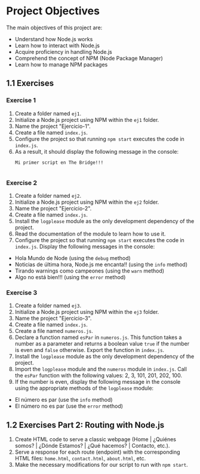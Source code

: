# Project Objectives

The main objectives of this project are:

- Understand how Node.js works
- Learn how to interact with Node.js
- Acquire proficiency in handling Node.js
- Comprehend the concept of NPM (Node Package Manager)
- Learn how to manage NPM packages

## 1.1 Exercises

### Exercise 1

1. Create a folder named `ej1`.
2. Initialize a Node.js project using NPM within the `ej1` folder.
3. Name the project "Ejercicio-1".
4. Create a file named `index.js`.
5. Configure the project so that running `npm start` executes the code in `index.js`.
6. As a result, it should display the following message in the console:
   ```plaintext
   Mi primer script en The Bridge!!!

   
### Exercise 2

1. Create a folder named `ej2`.
2. Initialize a Node.js project using NPM within the `ej2` folder.
3. Name the project "Ejercicio-2".
4. Create a file named `index.js`.
5. Install the `logplease` module as the only development dependency of the project.
6. Read the documentation of the module to learn how to use it.
7. Configure the project so that running `npm start` executes the code in `index.js`. Display the following messages in the console:
- Hola Mundo de Node (using the `debug` method)
- Noticias de última hora, Node.js me encanta!! (using the `info` method)
- Tirando warnings como campeones (using the `warn` method)
- Algo no está bien!!! (using the `error` method)

### Exercise 3

1. Create a folder named `ej3`.
2. Initialize a Node.js project using NPM within the `ej3` folder.
3. Name the project "Ejercicio-3".
4. Create a file named `index.js`.
5. Create a file named `numeros.js`.
6. Declare a function named `esPar` in `numeros.js`. This function takes a number as a parameter and returns a boolean value `true` if the number is even and `false` otherwise. Export the function in `index.js`.
7. Install the `logplease` module as the only development dependency of the project.
8. Import the `logplease` module and the `numeros` module in `index.js`. Call the `esPar` function with the following values: 2, 3, 101, 201, 202, 100.
9. If the number is even, display the following message in the console using the appropriate methods of the `logplease` module:
- El número es par (use the `info` method)
- El número no es par (use the `error` method)

## 1.2 Exercises Part 2: Routing with Node.js

1. Create HTML code to serve a classic webpage (Home | ¿Quiénes somos? | ¿Dónde Estamos? | ¿Qué hacemos? | Contacto, etc.).
2. Serve a response for each route (endpoint) with the corresponding HTML files: `home.html`, `contact.html`, `about.html`, etc.
3. Make the necessary modifications for our script to run with `npm start`.
